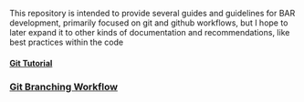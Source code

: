 This repository is intended to provide several guides and guidelines for BAR development, primarily focused on git and github workflows, but I hope to later expand it to other kinds of documentation and recommendations, like best practices within the code

#### [Git Tutorial](git-tutorial.md)

### [Git Branching Workflow](git-branching-workflow.md)